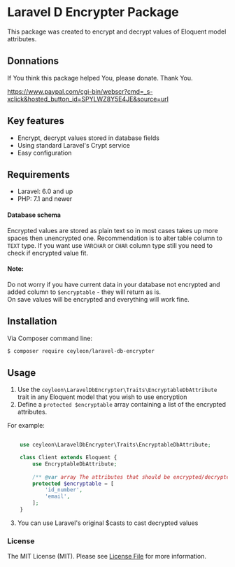 # Laravel D Encrypter Package

This package was created to encrypt and decrypt values of Eloquent model attributes.

## Donnations
If You think this package helped You, please donate. Thank You.

https://www.paypal.com/cgi-bin/webscr?cmd=_s-xclick&hosted_button_id=SPYLWZ8Y5E4JE&source=url

## Key features

* Encrypt, decrypt values stored in database fields
* Using standard Laravel's Crypt service
* Easy configuration

## Requirements

* Laravel: 6.0 and up
* PHP: 7.1 and newer

#### Database schema

Encrypted values are stored as plain text so in most cases takes up more spaces then unencrypted one.
Recommendation is to alter table column to `TEXT` type.
If you want use `VARCHAR` or `CHAR` column type still you need to check if encrypted value fit.

#### Note:
Do not worry if you have current data in your database not encrypted and added column to `$encryptable`  - they will return as is.    
On save values will be encrypted and everything will work fine.

## Installation

Via Composer command line:

```bash
$ composer require ceyleon/laravel-db-encrypter
```

## Usage

1. Use the `ceyleon\LaravelDbEncrypter\Traits\EncryptableDbAttribute` trait in any Eloquent model that you wish to use encryption
2. Define a `protected $encryptable` array containing a list of the encrypted attributes.

For example:

```php
    
    use ceyleon\LaravelDbEncrypter\Traits\EncryptableDbAttribute;

    class Client extends Eloquent {
        use EncryptableDbAttribute;
       
        /** @var array The attributes that should be encrypted/decrypted */
        protected $encryptable = [
            'id_number', 
            'email',
        ];
    }
```

3. You can use Laravel's original $casts to cast decrypted values

### License
The MIT License (MIT). Please see [License File](LICENSE.md) for more information.
